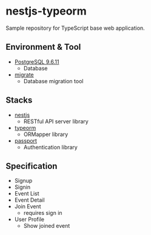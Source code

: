 nestjs-typeorm
=====

Sample repository for TypeScript base web application.

Environment & Tool
-----

- [PostgreSQL 9.6.11](https://www.postgresql.org/docs/9.6/release-9-6-11.html)
    - Database
- [migrate](https://github.com/golang-migrate/migrate)
    - Database migration tool

Stacks
-----

- [nestjs](https://nestjs.com/)
    - RESTful API server library
- [typeorm](https://typeorm.io/)
    - ORMapper library
- [passport](http://www.passportjs.org)
    - Authentication library

Specification
-----

- Signup
- Signin
- Event List
- Event Detail
- Join Event
    - requires sign in
- User Profile
    - Show joined event
